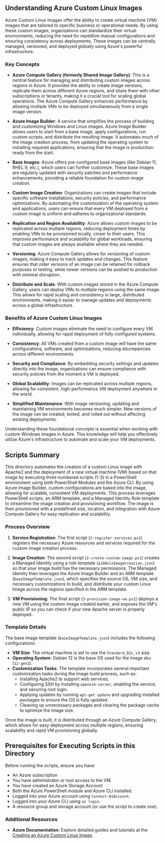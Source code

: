 ## Understanding Azure Custom Linux Images

Azure Custom Linux Images offer the ability to create virtual machine (VM) images that are tailored to specific business or operational needs. By using these custom images, organizations can standardize their virtual environments, reducing the need for repetitive manual configurations and ensuring consistency across deployments. These images can be centrally managed, versioned, and deployed globally using Azure's powerful infrastructure.

### Key Concepts

- **Azure Compute Gallery (formerly Shared Image Gallery)**: This is a central feature for managing and distributing custom images across regions in Azure. It provides the ability to create image versions, replicate them across different Azure regions, and share them with other subscriptions or tenants, making it a crucial tool for scaling global operations. The Azure Compute Gallery enhances performance by allowing multiple VMs to be deployed simultaneously from a single image version.

- **Azure Image Builder**: A service that simplifies the process of building and customizing Windows and Linux images. Azure Image Builder allows users to start from a base image, apply configurations, run custom scripts, and distribute the resulting image. It automates much of the image creation process, from updating the operating system to installing required applications, ensuring that the image is production-ready from the start.

- **Base Images**: Azure offers pre-configured base images (like Debian 11, RHEL 9, etc.), which users can further customize. These base images are regularly updated with security patches and performance enhancements, providing a reliable foundation for custom image creation.

- **Custom Image Creation**: Organizations can create images that include specific software installations, security policies, and performance optimizations. By automating the customization of the operating system and applications, users can ensure that every VM deployed from a custom image is uniform and adheres to organizational standards.

- **Replication and Region Availability**: Azure allows custom images to be replicated across multiple regions, reducing deployment times by enabling VMs to be provisioned locally, closer to their users. This improves performance and scalability for global workloads, ensuring that custom images are always available where they are needed.

- **Versioning**: Azure Compute Gallery allows for versioning of custom images, making it easy to track updates and changes. This feature ensures that older versions of an image can be retained for rollback purposes or testing, while newer versions can be pushed to production with minimal disruption.

- **Distribute and Scale**: With custom images stored in the Azure Compute Gallery, users can deploy VMs to multiple regions using the same image. This allows for rapid scaling and consistency in large, distributed environments, making it easier to manage updates and deployments across a global infrastructure.

### Benefits of Azure Custom Linux Images

- **Efficiency**: Custom images eliminate the need to configure every VM individually, allowing for rapid deployment of fully configured systems.
  
- **Consistency**: All VMs created from a custom image will have the same configurations, software, and optimizations, reducing discrepancies across different environments.

- **Security and Compliance**: By embedding security settings and updates directly into the image, organizations can ensure compliance with security policies from the moment a VM is deployed.

- **Global Scalability**: Images can be replicated across multiple regions, allowing for consistent, high-performance VM deployment anywhere in the world.

- **Simplified Maintenance**: With image versioning, updating and maintaining VM environments becomes much simpler. New versions of the image can be created, tested, and rolled out without affecting existing deployments.

Understanding these foundational concepts is essential when working with custom Windows images in Azure. This knowledge will help you effectively utilize Azure's infrastructure to automate and scale your VM deployments.

## Scripts Summary

This directory automates the creation of a custom Linux image with Apache2 and the deployment of a new virtual machine (VM) based on that image by executing three numbered scripts (1-3) in a PowerShell environment using both PowerShell Modules and the Azure CLI. By using Azure Image Builder, custom configurations are baked into the image, allowing for scalable, consistent VM deployments. This process leverages PowerShell scripts, an ARM template, and a Managed Identity Role template to streamline the image creation and provisioning workflow. The image is then provisioned with a predefined size, location, and integration with Azure Compute Gallery for easy replication and scalability.

### Process Overview

1. **Service Registration**: The first script (`1-register-services.ps1`) registers the necessary Azure resources and services required for the custom image creation process.

2. **Image Creation**: The second script (`2-create-custom-image.ps1`) creates a Managed Identity using a role template (`aibRoleImageCreation.json`) so that your image build has the necessary permissions. The Managed Identity then leverages the Azure Image Builder and an ARM template (`baseImageTemplate.json`), which specifies the source OS, VM size, and necessary customizations to build, and distribute your custom Linux Image across the regions specified in the ARM template.  

3. **VM Provisioning**: The final script (`3-provision-image-vm.ps1`) deploys a new VM using the custom image created earlier, and exposes the VM's public IP so you can check if your new Apache server is properly deployed.

### Template Details

The base image template (`baseImageTemplate.json`) includes the following configurations:

- **VM Size**: The virtual machine is set to use the `Standard_D2s_v3` size.
- **Operating System**: Debian 12 is the base OS used for the image sku (`12-gen2`).
- **Customization Tasks**: The template incorporates several important customization tasks during the image build process, such as:
  - Installing Apache2 to support web services.
  - Configuring SSH by installing `openssh-server`, enabling the service, and securing root login.
  - Applying updates by running `apt-get update` and upgrading installed packages to ensure the OS is fully updated.
  - Cleaning up unnecessary packages and clearing the package cache to optimize the image size.

Once the image is built, it is distributed through an Azure Compute Gallery, which allows for easy deployment across multiple regions, ensuring scalability and rapid VM provisioning globally.

## Prerequisites for Executing Scripts in this Directory

Before running the scripts, ensure you have:

- An Azure subscription
- You have administrator or root access to the VM.
- You have created an Azure Storage Account
- Both the Azure PowerShell module and Azure CLI installed.
- Logged into your Azure account using `Connect-AzAccount`.
- Logged into your Azure CLI using `az login`.
- A resource group and storage account (or use the script to create one).

### Additional Resources

- **Azure Documentation**: Explore detailed guides and tutorials at the [Creating an Azure Custom Linux Image](https://learn.microsoft.com/en-us/azure/virtual-machines/linux/imaging).